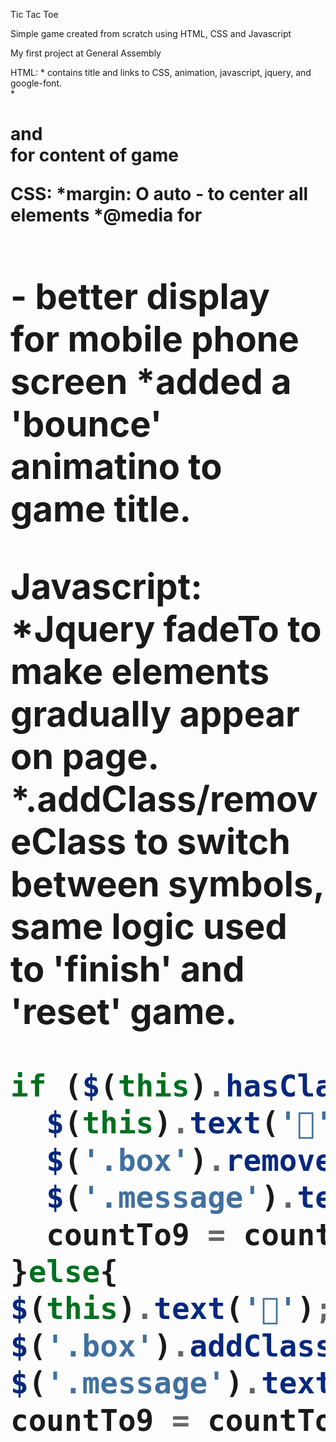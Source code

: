 Tic Tac Toe

Simple game created from scratch using HTML, CSS and Javascript

My first project at General Assembly

HTML:
  *<head> contains title and links to CSS, animation, javascript, jquery, and google-font.  
  *<h1> and <div> for content of game

CSS:
  *margin: O auto - to center all elements
  *@media for <h1> - better display for mobile phone screen
  *added a 'bounce' animatino to game title.


Javascript:
  *Jquery fadeTo to make elements gradually appear on page.
  *.addClass/removeClass to switch between symbols, same logic used to 'finish' and 'reset' game.

 ```javascript
 if ($(this).hasClass('playOrange')){
   $(this).text('🍊');
   $('.box').removeClass('playOrange')
   $('.message').text('🍋 turn');
   countTo9 = countTo9 + 1;
 }else{
 $(this).text('🍋');
 $('.box').addClass('playOrange')
 $('.message').text('🍊 turn');
 countTo9 = countTo9 + 1;
```
